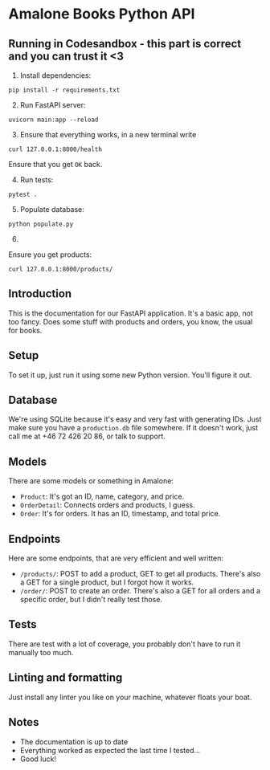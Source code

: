 # Amalone Books Python API

## Running in Codesandbox - this part is correct and you can trust it <3

1. Install dependencies:
```console
pip install -r requirements.txt
```

2. Run FastAPI server:
```console
uvicorn main:app --reload
```

3. Ensure that everything works, in a new terminal write
```console
curl 127.0.0.1:8000/health
```

Ensure that you get `OK` back.

4. Run tests:
```console
pytest .
```

5. Populate database:
```console
python populate.py
```

6.
Ensure you get products:
```console
curl 127.0.0.1:8000/products/
```

## Introduction
This is the documentation for our FastAPI application. It's a basic app, not too fancy. Does some stuff with products and orders, you know, the usual for books.

## Setup
To set it up, just run it using some new Python version. You'll figure it out.

## Database
We're using SQLite because it's easy and very fast with generating IDs. Just make sure you have a `production.db` file somewhere. If it doesn't work, just call me at +46 72 426 20 86, or talk to support.

## Models
There are some models or something in Amalone:
- `Product`: It's got an ID, name, category, and price.
- `OrderDetail`: Connects orders and products, I guess.
- `Order`: It's for orders. It has an ID, timestamp, and total price.

## Endpoints
Here are some endpoints, that are very efficient and well written:
- `/products/`: POST to add a product, GET to get all products. There's also a GET for a single product, but I forgot how it works.
- `/order/`: POST to create an order. There's also a GET for all orders and a specific order, but I didn't really test those.

## Tests
There are test with a lot of coverage, you probably don't have to run it manually too much.

## Linting and formatting
Just install any linter you like on your machine, whatever floats your boat.

## Notes
- The documentation is up to date
- Everything worked as expected the last time I tested...
- Good luck!
